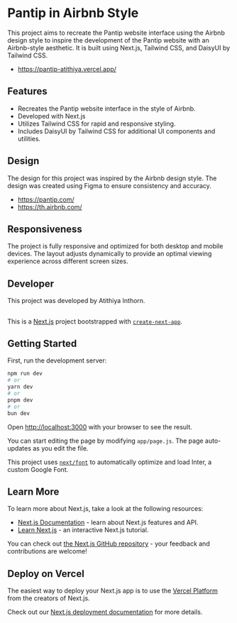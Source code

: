 # Pantip in Airbnb Style

This project aims to recreate the Pantip website interface using the Airbnb design style to inspire the development of the Pantip website with an Airbnb-style aesthetic. It is built using Next.js, Tailwind CSS, and DaisyUI by Tailwind CSS.

- https://pantip-atithiya.vercel.app/

## Features

- Recreates the Pantip website interface in the style of Airbnb.
- Developed with Next.js
- Utilizes Tailwind CSS for rapid and responsive styling.
- Includes DaisyUI by Tailwind CSS for additional UI components and utilities.

## Design

The design for this project was inspired by the Airbnb design style. The design was created using Figma to ensure consistency and accuracy.

- https://pantip.com/
- https://th.airbnb.com/

## Responsiveness

The project is fully responsive and optimized for both desktop and mobile devices. The layout adjusts dynamically to provide an optimal viewing experience across different screen sizes.

## Developer

This project was developed by Atithiya Inthorn.

##

This is a [Next.js](https://nextjs.org/) project bootstrapped with [`create-next-app`](https://github.com/vercel/next.js/tree/canary/packages/create-next-app).

## Getting Started

First, run the development server:

```bash
npm run dev
# or
yarn dev
# or
pnpm dev
# or
bun dev
```

Open [http://localhost:3000](http://localhost:3000) with your browser to see the result.

You can start editing the page by modifying `app/page.js`. The page auto-updates as you edit the file.

This project uses [`next/font`](https://nextjs.org/docs/basic-features/font-optimization) to automatically optimize and load Inter, a custom Google Font.

## Learn More

To learn more about Next.js, take a look at the following resources:

- [Next.js Documentation](https://nextjs.org/docs) - learn about Next.js features and API.
- [Learn Next.js](https://nextjs.org/learn) - an interactive Next.js tutorial.

You can check out [the Next.js GitHub repository](https://github.com/vercel/next.js/) - your feedback and contributions are welcome!

## Deploy on Vercel

The easiest way to deploy your Next.js app is to use the [Vercel Platform](https://vercel.com/new?utm_medium=default-template&filter=next.js&utm_source=create-next-app&utm_campaign=create-next-app-readme) from the creators of Next.js.

Check out our [Next.js deployment documentation](https://nextjs.org/docs/deployment) for more details.
